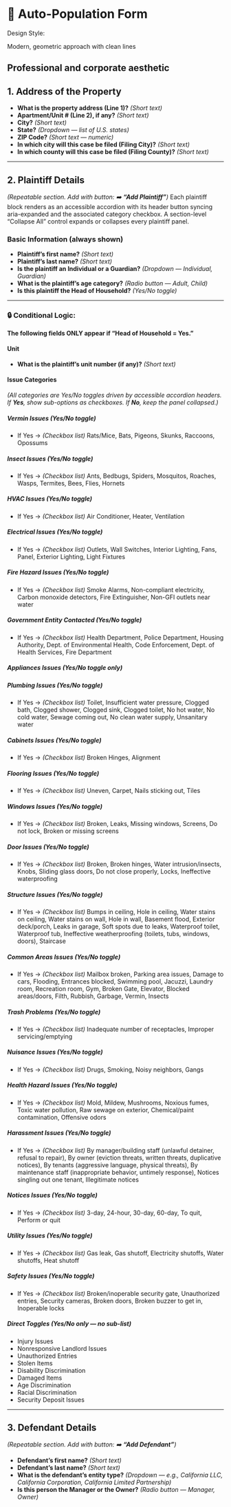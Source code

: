 # 📝 Auto-Population Form
Design Style:

Modern, geometric approach with clean lines

Professional and corporate aesthetic
---

## 1. Address of the Property
- **What is the property address (Line 1)?** *(Short text)*
- **Apartment/Unit # (Line 2), if any?** *(Short text)*
- **City?** *(Short text)*
- **State?** *(Dropdown — list of U.S. states)*
- **ZIP Code?** *(Short text — numeric)*
- **In which city will this case be filed (Filing City)?** *(Short text)*
- **In which county will this case be filed (Filing County)?** *(Short text)*

---

## 2. Plaintiff Details  
*(Repeatable section. Add with button: ➡️ **“Add Plaintiff”**)*
Each plaintiff block renders as an accessible accordion with its header button syncing aria-expanded and the associated category checkbox. A section-level “Collapse All” control expands or collapses every plaintiff panel.

### Basic Information (always shown)
- **Plaintiff’s first name?** *(Short text)*
- **Plaintiff’s last name?** *(Short text)*
- **Is the plaintiff an Individual or a Guardian?** *(Dropdown — Individual, Guardian)*
- **What is the plaintiff’s age category?** *(Radio button — Adult, Child)*
- **Is this plaintiff the Head of Household?** *(Yes/No toggle)*

---

### 🔒 Conditional Logic:  
**The following fields ONLY appear if “Head of Household = Yes.”**

#### Unit
- **What is the plaintiff’s unit number (if any)?** *(Short text)*

#### Issue Categories  
*(All categories are Yes/No toggles driven by accessible accordion headers. If **Yes**, show sub-options as checkboxes. If **No**, keep the panel collapsed.)*

##### Vermin Issues *(Yes/No toggle)*
- If Yes → *(Checkbox list)* Rats/Mice, Bats, Pigeons, Skunks, Raccoons, Opossums  

##### Insect Issues *(Yes/No toggle)*
- If Yes → *(Checkbox list)* Ants, Bedbugs, Spiders, Mosquitos, Roaches, Wasps, Termites, Bees, Flies, Hornets  

##### HVAC Issues *(Yes/No toggle)*
- If Yes → *(Checkbox list)* Air Conditioner, Heater, Ventilation  

##### Electrical Issues *(Yes/No toggle)*
- If Yes → *(Checkbox list)* Outlets, Wall Switches, Interior Lighting, Fans, Panel, Exterior Lighting, Light Fixtures  

##### Fire Hazard Issues *(Yes/No toggle)*
- If Yes → *(Checkbox list)* Smoke Alarms, Non-compliant electricity, Carbon monoxide detectors, Fire Extinguisher, Non-GFI outlets near water  

##### Government Entity Contacted *(Yes/No toggle)*
- If Yes → *(Checkbox list)* Health Department, Police Department, Housing Authority, Dept. of Environmental Health, Code Enforcement, Dept. of Health Services, Fire Department  

##### Appliances Issues *(Yes/No toggle only)*  

##### Plumbing Issues *(Yes/No toggle)*
- If Yes → *(Checkbox list)* Toilet, Insufficient water pressure, Clogged bath, Clogged shower, Clogged sink, Clogged toilet, No hot water, No cold water, Sewage coming out, No clean water supply, Unsanitary water  

##### Cabinets Issues *(Yes/No toggle)*
- If Yes → *(Checkbox list)* Broken Hinges, Alignment  

##### Flooring Issues *(Yes/No toggle)*
- If Yes → *(Checkbox list)* Uneven, Carpet, Nails sticking out, Tiles  

##### Windows Issues *(Yes/No toggle)*
- If Yes → *(Checkbox list)* Broken, Leaks, Missing windows, Screens, Do not lock, Broken or missing screens  

##### Door Issues *(Yes/No toggle)*
- If Yes → *(Checkbox list)* Broken, Broken hinges, Water intrusion/insects, Knobs, Sliding glass doors, Do not close properly, Locks, Ineffective waterproofing  

##### Structure Issues *(Yes/No toggle)*
- If Yes → *(Checkbox list)* Bumps in ceiling, Hole in ceiling, Water stains on ceiling, Water stains on wall, Hole in wall, Basement flood, Exterior deck/porch, Leaks in garage, Soft spots due to leaks, Waterproof toilet, Waterproof tub, Ineffective weatherproofing (toilets, tubs, windows, doors), Staircase  

##### Common Areas Issues *(Yes/No toggle)*
- If Yes → *(Checkbox list)* Mailbox broken, Parking area issues, Damage to cars, Flooding, Entrances blocked, Swimming pool, Jacuzzi, Laundry room, Recreation room, Gym, Broken Gate, Elevator, Blocked areas/doors, Filth, Rubbish, Garbage, Vermin, Insects  

##### Trash Problems *(Yes/No toggle)*
- If Yes → *(Checkbox list)* Inadequate number of receptacles, Improper servicing/emptying  

##### Nuisance Issues *(Yes/No toggle)*
- If Yes → *(Checkbox list)* Drugs, Smoking, Noisy neighbors, Gangs  

##### Health Hazard Issues *(Yes/No toggle)*
- If Yes → *(Checkbox list)* Mold, Mildew, Mushrooms, Noxious fumes, Toxic water pollution, Raw sewage on exterior, Chemical/paint contamination, Offensive odors  

##### Harassment Issues *(Yes/No toggle)*
- If Yes → *(Checkbox list)* By manager/building staff (unlawful detainer, refusal to repair), By owner (eviction threats, written threats, duplicative notices), By tenants (aggressive language, physical threats), By maintenance staff (inappropriate behavior, untimely response), Notices singling out one tenant, Illegitimate notices  

##### Notices Issues *(Yes/No toggle)*
- If Yes → *(Checkbox list)* 3-day, 24-hour, 30-day, 60-day, To quit, Perform or quit  

##### Utility Issues *(Yes/No toggle)*
- If Yes → *(Checkbox list)* Gas leak, Gas shutoff, Electricity shutoffs, Water shutoffs, Heat shutoff  

##### Safety Issues *(Yes/No toggle)*
- If Yes → *(Checkbox list)* Broken/inoperable security gate, Unauthorized entries, Security cameras, Broken doors, Broken buzzer to get in, Inoperable locks  

##### Direct Toggles *(Yes/No only — no sub-list)*
- Injury Issues  
- Nonresponsive Landlord Issues  
- Unauthorized Entries  
- Stolen Items  
- Disability Discrimination  
- Damaged Items  
- Age Discrimination  
- Racial Discrimination  
- Security Deposit Issues  

---

## 3. Defendant Details  
*(Repeatable section. Add with button: ➡️ **“Add Defendant”**)*

- **Defendant’s first name?** *(Short text)*
- **Defendant’s last name?** *(Short text)*
- **What is the defendant’s entity type?** *(Dropdown — e.g., California LLC, California Corporation, California Limited Partnership)*
- **Is this person the Manager or the Owner?** *(Radio button — Manager, Owner)*
